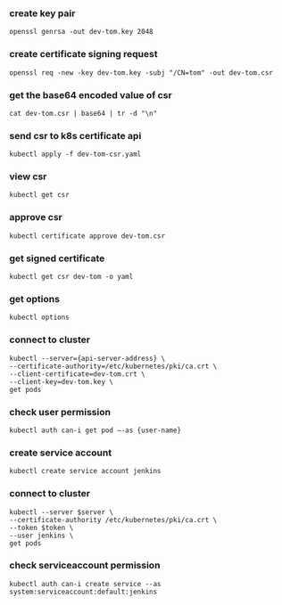 ### create key pair

    openssl genrsa -out dev-tom.key 2048

### create certificate signing request

    openssl req -new -key dev-tom.key -subj "/CN=tom" -out dev-tom.csr

### get the base64 encoded value of csr

    cat dev-tom.csr | base64 | tr -d "\n"

### send csr to k8s certificate api

    kubectl apply -f dev-tom-csr.yaml

### view csr

    kubectl get csr

### approve csr

    kubectl certificate approve dev-tom.csr

### get signed certificate

    kubectl get csr dev-tom -o yaml

### get options

    kubectl options

### connect to cluster

    kubectl --server={api-server-address} \
    --certificate-authority=/etc/kubernetes/pki/ca.crt \
    --client-certificate=dev-tom.crt \
    --client-key=dev-tom.key \
    get pods

### check user permission

    kubectl auth can-i get pod —-as {user-name}

### create service account

    kubectl create service account jenkins

### connect to cluster

    kubectl --server $server \
    --certificate-authority /etc/kubernetes/pki/ca.crt \
    --token $token \
    --user jenkins \
    get pods

### check serviceaccount permission

    kubectl auth can-i create service --as system:serviceaccount:default:jenkins
